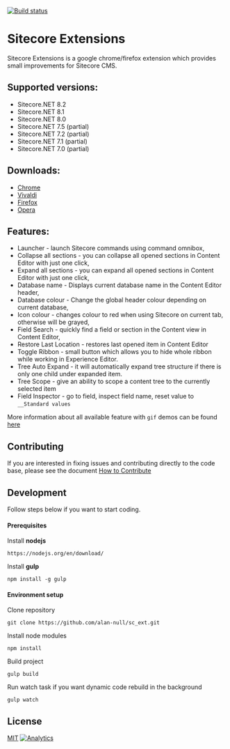 [![Build status](https://ci.appveyor.com/api/projects/status/4nag8qas7dk96nme/branch/master?svg=true)](https://ci.appveyor.com/project/alannull/sc-ext/branch/master)

# Sitecore Extensions

Sitecore Extensions is a google chrome/firefox extension which provides small improvements for Sitecore CMS.

## Supported versions:
- Sitecore.NET 8.2
- Sitecore.NET 8.1
- Sitecore.NET 8.0
- Sitecore.NET 7.5 (partial)
- Sitecore.NET 7.2 (partial)
- Sitecore.NET 7.1 (partial)
- Sitecore.NET 7.0 (partial)

## Downloads:

- [Chrome](https://chrome.google.com/webstore/detail/sitecore-extensions/aoclhcccfdkjddgpaaajldgljhllhgmd)
- [Vivaldi](https://chrome.google.com/webstore/detail/sitecore-extensions/aoclhcccfdkjddgpaaajldgljhllhgmd)
- [Firefox](https://github.com/alan-null/sc_ext.firefox)
- [Opera](https://addons.opera.com/pl/extensions/details/sitecore-extensions-2/?display=en)


## Features:
- Launcher - launch Sitecore commands using command omnibox,
- Collapse all sections - you can collapse all opened sections in Content Editor with just one click,
- Expand all sections - you can expand all opened sections in Content Editor with just one click,
- Database name - Displays current database name in the Content Editor header,
- Database colour - Change the global header colour depending on current database,
- Icon colour - changes colour to red when using Sitecore on current tab, otherwise will be grayed,
- Field Search - quickly find a field or section in the Content view in Content Editor,
- Restore Last Location - restores last opened item in Content Editor
- Toggle Ribbon - small button which allows you to hide whole ribbon while working in Experience Editor.
- Tree Auto Expand - it will automatically expand tree structure if there is only one child under expanded item.
- Tree Scope - give an ability to scope a content tree to the currently selected item
- Field Inspector - go to field, inspect field name, reset value to `__Standard values`

More information about all available feature with `gif` demos can be found [here](https://github.com/alan-null/sc_ext/wiki)

## Contributing
If you are interested in fixing issues and contributing directly to the code base, please see the document [How to Contribute](.github/CONTRIBUTING.md)

## Development
Follow steps below if you want to start coding.
#### Prerequisites
Install **nodejs**
```
https://nodejs.org/en/download/
```
Install **gulp**
```
npm install -g gulp
```

#### Environment setup
Clone repository
```
git clone https://github.com/alan-null/sc_ext.git
```
Install node modules
```
npm install
```
Build project
```
gulp build
```
Run watch task if you want dynamic code rebuild in the background
```
gulp watch
```


## License
[MIT](LICENSE)
[![Analytics](https://ga-beacon.appspot.com/UA-74179201-4/sc_ext?pixel)](https://github.com/igrigorik/ga-beacon)